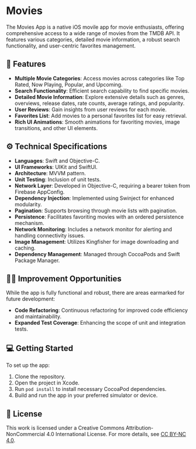# Movies

The Movies App is a native iOS movile app for movie enthusiasts, offering comprehensive access to a wide range of movies from the TMDB API. It features various categories, detailed movie information, a robust search functionality, and user-centric favorites management.

## 📝 Features

- **Multiple Movie Categories**: Access movies across categories like Top Rated, Now Playing, Popular, and Upcoming.
- **Search Functionality**: Efficient search capability to find specific movies.
- **Detailed Movie Information**: Explore extensive details such as genres, overviews, release dates, rate counts, average ratings, and popularity.
- **User Reviews**: Gain insights from user reviews for each movie.
- **Favorites List**: Add movies to a personal favorites list for easy retrieval.
- **Rich UI Animations**: Smooth animations for favoriting movies, image transitions, and other UI elements.

## ⚙️ Technical Specifications

- **Languages**: Swift and Objective-C.
- **UI Frameworks**: UIKit and SwiftUI.
- **Architecture**: MVVM pattern.
- **Unit Testing**: Inclusion of unit tests.
- **Network Layer**: Developed in Objective-C, requiring a bearer token from Firebase AppConfig.
- **Dependency Injection**: Implemented using Swinject for enhanced modularity.
- **Pagination**: Supports browsing through movie lists with pagination.
- **Persistence**: Facilitates favoriting movies with an ordered persistence mechanism.
- **Network Monitoring**: Includes a network monitor for alerting and handling connectivity issues.
- **Image Management**: Utilizes Kingfisher for image downloading and caching.
- **Dependency Management**: Managed through CocoaPods and Swift Package Manager.

## 🤲🏻 Improvement Opportunities

While the app is fully functional and robust, there are areas earmarked for future development:
- **Code Refactoring**: Continuous refactoring for improved code efficiency and maintainability.
- **Expanded Test Coverage**: Enhancing the scope of unit and integration tests.

## 💻 Getting Started

To set up the app:
1. Clone the repository.
2. Open the project in Xcode.
3. Run `pod install` to install necessary CocoaPod dependencies.
4. Build and run the app in your preferred simulator or device.

## 📄 License
This work is licensed under a Creative Commons Attribution-NonCommercial 4.0 International License.
For more details, see [CC BY-NC 4.0](https://creativecommons.org/licenses/by-nc/4.0/).
